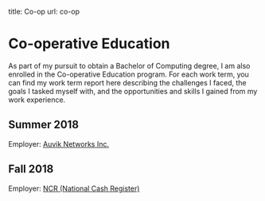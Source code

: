 title: Co-op
url: co-op

<h1 class="u-lead center">Co-operative Education</h1>

As part of my pursuit to obtain a Bachelor of Computing degree, I am also enrolled
in the Co-operative Education program. For each work term, you can find my work term report here
describing the challenges I faced, the goals I tasked myself with, and the opportunities and skills
I gained from my work experience.

<h2 class="u-sublead">Summer 2018</h2>

Employer: [Auvik Networks Inc.]({{site_url}}/co-op/auvik/about-the-employer)

<h2 class="u-sublead">Fall 2018</h2>

Employer: [NCR (National Cash Register)]({{site_url}}/co-op/ncr/about-the-employer)
